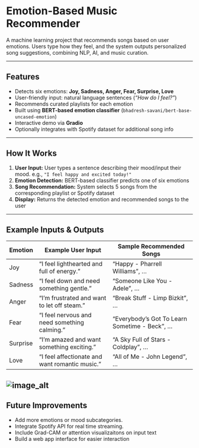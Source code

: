 # Emotion-Based Music Recommender

A machine learning project that recommends songs based on user emotions. Users type how they feel, and the system outputs personalized song suggestions, combining NLP, AI, and music curation.

---

## Features
- Detects six emotions: **Joy, Sadness, Anger, Fear, Surprise, Love**
- User-friendly input: natural language sentences (*“How do I feel?”*)
- Recommends curated playlists for each emotion
- Built using **BERT-based emotion classifier** (`bhadresh-savani/bert-base-uncased-emotion`)
- Interactive demo via **Gradio**
- Optionally integrates with Spotify dataset for additional song info

---

## How It Works
1. **User Input:** User types a sentence describing their mood/input their mood.
   e.g., `"I feel happy and excited today!"`
2. **Emotion Detection:** BERT-based classifier predicts one of six emotions
3. **Song Recommendation:** System selects 5 songs from the corresponding playlist or Spotify dataset
4. **Display:** Returns the detected emotion and recommended songs to the user

---

## Example Inputs & Outputs

| Emotion   | Example User Input                          | Sample Recommended Songs             |
|-----------|--------------------------------------------|-------------------------------------|
| Joy       | “I feel lighthearted and full of energy.”  | “Happy - Pharrell Williams”, …      |
| Sadness   | “I feel down and need something gentle.”   | “Someone Like You - Adele”, …       |
| Anger     | “I’m frustrated and want to let off steam.”| “Break Stuff - Limp Bizkit”, …      |
| Fear      | “I feel nervous and need something calming.”| “Everybody’s Got To Learn Sometime - Beck”, … |
| Surprise  | “I’m amazed and want something exciting.”  | “A Sky Full of Stars - Coldplay”, …|
| Love      | “I feel affectionate and want romantic music.” | “All of Me - John Legend”, …     |


![image_alt](https://github.com/15ethane-codes/ML-portfolio/blob/7ed34c6da03b5a6efe22f43e7a67c28823eeac1b/projects/pneumonia-xray-classifier/Screenshot%20(6).jpg)
---

## Future Improvements

- Add more emotions or mood subcategories.
- Integrate Spotify API for real time streaming.
- Include Grad-CAM or attention visualizaitons on input text
- Build a web app interface for easier interaction
